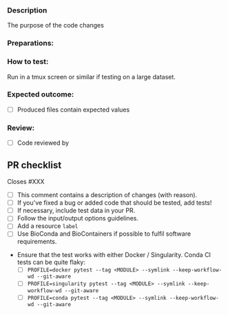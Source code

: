 <!--
Please fill in the appropriate checklist below (delete whatever is not relevant).
These are the most common things requested on pull requests (PRs).

Remember that PRs should be made against the master branch.
-->


### Description
The purpose of the code changes

### Preparations:

### How to test:
Run in a tmux screen or similar if testing on a large dataset.

### Expected outcome:
- [ ] Produced files contain expected values

### Review:
- [ ] Code reviewed by


## PR checklist

Closes #XXX <!-- If this PR fixes an issue, please link it here! -->

- [ ] This comment contains a description of changes (with reason).
- [ ] If you've fixed a bug or added code that should be tested, add tests!
- [ ] If necessary, include test data in your PR.
- [ ] Follow the input/output options guidelines.
- [ ] Add a resource `label`
- [ ] Use BioConda and BioContainers if possible to fulfil software requirements.
- Ensure that the test works with either Docker / Singularity. Conda CI tests can be quite flaky:
  - [ ] `PROFILE=docker pytest --tag <MODULE> --symlink --keep-workflow-wd --git-aware`
  - [ ] `PROFILE=singularity pytest --tag <MODULE> --symlink --keep-workflow-wd --git-aware`
  - [ ] `PROFILE=conda pytest --tag <MODULE> --symlink --keep-workflow-wd --git-aware`
